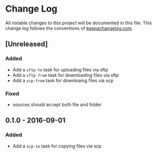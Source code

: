 # Change Log
All notable changes to this project will be documented in this file. This change log follows the conventions of [keepachangelog.com](http://keepachangelog.com/).


## [Unreleased]
### Added
- Add a `sftp-to` task for uploading files via sftp
- Add a `sftp-from` task for downloading files via sftp
- Add a `scp-from` task for downloaing files via scp

### Fixed
- sources should accept both file and folder

## 0.1.0 - 2016-09-01
### Added
- Add a `scp-to` task for copying files via scp
